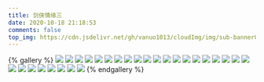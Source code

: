 ```yaml
---
title: 剑侠情缘三
date: 2020-10-18 21:18:53
comments: false
top_img: https://cdn.jsdelivr.net/gh/vanuo1013/cloudImg/img/sub-banner01.jpg
---
```


{% gallery %}
![](https://cdn.jsdelivr.net/gh/vanuo1013/cloudImg/img/game/JX3_2017-01-19_23-08-12-000.jpg)
![](https://cdn.jsdelivr.net/gh/vanuo1013/cloudImg/img/game/JX3_2017-01-19_22-45-33-000.jpg)
![](https://cdn.jsdelivr.net/gh/vanuo1013/cloudImg/img/game/JX3_2017-01-19_22-30-51-000.jpg)
![](https://cdn.jsdelivr.net/gh/vanuo1013/cloudImg/img/game/JX3_25.jpg)
![](https://cdn.jsdelivr.net/gh/vanuo1013/cloudImg/img/game/JX3_24.jpg)
![](https://cdn.jsdelivr.net/gh/vanuo1013/cloudImg/img/game/JX3_23.jpg)
![](https://cdn.jsdelivr.net/gh/vanuo1013/cloudImg/img/game/JX3_22.jpg)
![](https://cdn.jsdelivr.net/gh/vanuo1013/cloudImg/img/game/JX3_21.jpg)
![](https://cdn.jsdelivr.net/gh/vanuo1013/cloudImg/img/game/JX3_20.jpg)
![](https://cdn.jsdelivr.net/gh/vanuo1013/cloudImg/img/game/JX3_19.jpg)
![](https://cdn.jsdelivr.net/gh/vanuo1013/cloudImg/img/game/JX3_18.jpg)
![](https://cdn.jsdelivr.net/gh/vanuo1013/cloudImg/img/game/JX3_17.jpg)
![](https://cdn.jsdelivr.net/gh/vanuo1013/cloudImg/img/game/JX3_16.jpg)
![](https://cdn.jsdelivr.net/gh/vanuo1013/cloudImg/img/game/JX3_15.jpg)
![](https://cdn.jsdelivr.net/gh/vanuo1013/cloudImg/img/game/JX3_14.jpg)
![](https://cdn.jsdelivr.net/gh/vanuo1013/cloudImg/img/game/JX3_13.jpg)
![](https://cdn.jsdelivr.net/gh/vanuo1013/cloudImg/img/game/JX3_12.jpg)
![](https://cdn.jsdelivr.net/gh/vanuo1013/cloudImg/img/game/JX3_11.jpg)
![](https://cdn.jsdelivr.net/gh/vanuo1013/cloudImg/img/game/JX3_10.jpg)
![](https://cdn.jsdelivr.net/gh/vanuo1013/cloudImg/img/game/JX3_09.jpg)
![](https://cdn.jsdelivr.net/gh/vanuo1013/cloudImg/img/game/JX3_08.jpg)
![](https://cdn.jsdelivr.net/gh/vanuo1013/cloudImg/img/game/JX3_07.jpg)
![](https://cdn.jsdelivr.net/gh/vanuo1013/cloudImg/img/game/JX3_06.jpg)
![](https://cdn.jsdelivr.net/gh/vanuo1013/cloudImg/img/game/JX3_05.jpg)
![](https://cdn.jsdelivr.net/gh/vanuo1013/cloudImg/img/game/JX3_04.jpg)
![](https://cdn.jsdelivr.net/gh/vanuo1013/cloudImg/img/game/JX3_03.jpg)
![](https://cdn.jsdelivr.net/gh/vanuo1013/cloudImg/img/game/JX3_02.jpg)
![](https://cdn.jsdelivr.net/gh/vanuo1013/cloudImg/img/game/JX3_01.jpg)
{% endgallery %}